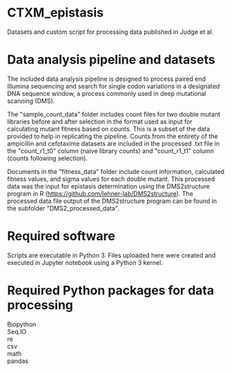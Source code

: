 # CTXM_epistasis
Datasets and custom script for processing data published in Judge et al. 

# Data analysis pipeline and datasets
The included data analysis pipeline is designed to process paired end Illumina sequencing and search for single codon variations in a designated DNA sequence window, a process commonly used in deep mutational scanning (DMS).  
  
The "sample_count_data" folder includes count files for two double mutant libraries before and after selection in the format used as input for calculating mutant fitness based on counts. This is a subset of the data provided to help in replicating the pipeline. Counts from the entirety of the ampicillin and cefotaxime datasets are included in the processed .txt file in the "count_r1_t0" column (naive library counts) and "count_r1_t1" column (counts following selection).  
  
Documents in the "fitness_data" folder include count information, calculated fitness values, and sigma values for each double mutant. This processed data was the input for epistasis determination using the DMS2structure program in R (https://github.com/lehner-lab/DMS2structure). The processed data file output of the DMS2structure program can be found in the subfolder "DMS2_processed_data".

# Required software
Scripts are executable in Python 3. Files uploaded here were created and executed in Jupyter notebook using a Python 3 kernel.

# Required Python packages for data processing
Biopython  
Seq.IO  
re  
csv  
math  
pandas  
